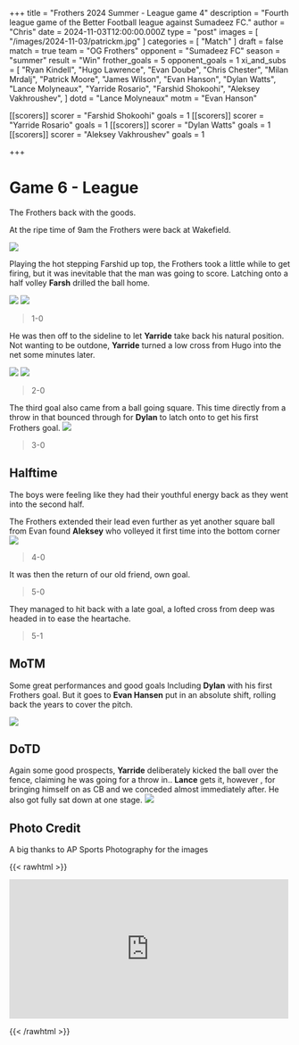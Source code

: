 +++
title = "Frothers 2024 Summer - League game 4"
description = "Fourth league game of the Better Football league against Sumadeez FC."
author = "Chris"
date = 2024-11-03T12:00:00.000Z
type = "post"
images = [ "/images/2024-11-03/patrickm.jpg" ]
categories = [ "Match" ]
draft = false
match = true
team = "OG Frothers"
opponent = "Sumadeez FC"
season = "summer"
result = "Win"
frother_goals = 5
opponent_goals = 1
xi_and_subs = [
  "Ryan Kindell",
  "Hugo Lawrence",
  "Evan Doube",
  "Chris Chester",
  "Milan Mrdalj",
  "Patrick Moore",
  "James Wilson",
  "Evan Hanson",
  "Dylan Watts",
  "Lance Molyneaux",
  "Yarride Rosario",
  "Farshid Shokoohi",
  "Aleksey Vakhroushev",
]
dotd = "Lance Molyneaux"
motm = "Evan Hanson"

[[scorers]]
scorer = "Farshid Shokoohi"
goals = 1
[[scorers]]
scorer = "Yarride Rosario"
goals = 1
[[scorers]]
scorer = "Dylan Watts"
goals = 1
[[scorers]]
scorer = "Aleksey Vakhroushev"
goals = 1

+++

# Game 6 - League

The Frothers back with the goods.

At the ripe time of 9am the Frothers were back at Wakefield.

![](/images/2024-11-03/lance-farshid.jpg)


Playing the hot stepping Farshid up top, the Frothers took a little while to get firing, but it was inevitable that the man was going to score. Latching onto a half volley **Farsh** drilled the ball home.

![](/images/2024-11-03/farshdi1.jpg)
![](/images/2024-11-03/farshid3.jpg)

> 1-0

He was then off to the sideline to let **Yarride** take back his natural position. Not wanting to be outdone, **Yarride** turned a low cross from Hugo into the net some minutes later.

![](/images/2024-11-03/yarride1.jpg)
![](/images/2024-11-03/yarride2.jpg)


> 2-0

The third goal also came from a ball going square. This time directly from a throw in that bounced through for **Dylan** to latch onto to get his first Frothers goal.
![](/images/2024-11-03/dyl1.jpg)

> 3-0

## Halftime 

The boys were feeling like they had their youthful energy back as they went into the second half. 

The Frothers extended their lead even further as yet another square ball from Evan found **Aleksey** who volleyed it first time into the bottom corner
![](/images/2024-11-03/alksey-balls.jpg)


> 4-0

It was then the return of our old friend, own goal.

> 5-0


They managed to hit back with a late goal, a lofted cross from deep was headed in to ease the heartache. 

> 5-1

## MoTM
Some great performances and good goals Including **Dylan** with his first Frothers goal. But it goes to **Evan Hansen** put in an absolute shift, rolling back the years to cover the pitch. 

![](/images/2024-11-03/evanoperating.jpg)


## DoTD
Again some good prospects, **Yarride** deliberately kicked the ball over the fence, claiming he was going for a throw in..
**Lance** gets it, however , for bringing himself on as CB and we conceded almost immediately after. He also got fully sat down at one stage.
![](/images/2024-11-03/lancedown.jpg)


## Photo Credit
A big thanks to AP Sports Photography for the images

{{< rawhtml >}}
<div class="row">
<iframe src="https://www.facebook.com/plugins/post.php?href=https%3A%2F%2Fwww.facebook.com%2FAPSportsPhotographyNZ%2Fposts%2Fpfbid02UNpzmKYGT4EhKmK5w8tsddoWbdaVSp9KfrLEnhojeBQ15jZk6fbmXu4rGqUJucf2l&show_text=true&width=500" width="500" height="250" style="border:none;overflow:hidden" scrolling="no" frameborder="0" allowfullscreen="true" allow="autoplay; clipboard-write; encrypted-media; picture-in-picture; web-share"></iframe>
</div>

{{< /rawhtml >}}